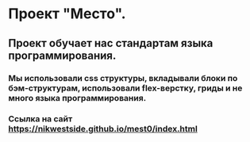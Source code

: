 # Проект "Место".

## Проект обучает нас стандартам языка программирования. 

### Мы использовали css структуры, вкладывали блоки по бэм-структурам, использовали flex-верстку, гриды и не много языка программирования.

### Ссылка на сайт https://nikwestside.github.io/mest0/index.html